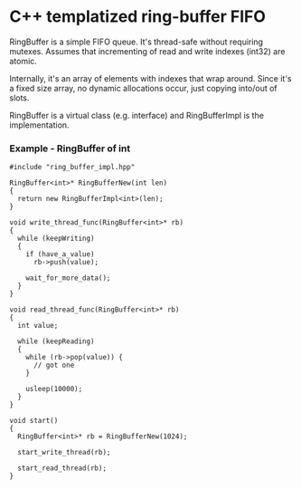 # C++ templatized ring-buffer FIFO

RingBuffer is a simple FIFO queue.
It's thread-safe without requiring mutexes.  Assumes that incrementing of read and write indexes (int32) are atomic.

Internally, it's an array of elements with indexes that wrap around.
Since it's a fixed size array, no dynamic allocations occur, just copying into/out of slots.

RingBuffer is a virtual class (e.g. interface) and RingBufferImpl is the implementation.

### Example - RingBuffer of int
```
#include "ring_buffer_impl.hpp"

RingBuffer<int>* RingBufferNew(int len)
{
  return new RingBufferImpl<int>(len);
}

void write_thread_func(RingBuffer<int>* rb)
{
  while (keepWriting)
  {
    if (have_a_value)
      rb->push(value);

    wait_for_more_data();
  }
}

void read_thread_func(RingBuffer<int>* rb)
{
  int value;

  while (keepReading)
  {
    while (rb->pop(value)) {
      // got one
    }

    usleep(10000);
  }  
}

void start()
{
  RingBuffer<int>* rb = RingBufferNew(1024);

  start_write_thread(rb);

  start_read_thread(rb);
}

```
